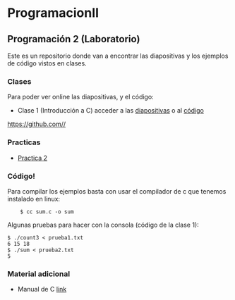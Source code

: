 # ProgramacionII


## Programación 2 (Laboratorio)

Este es un repositorio donde van a encontrar las diapositivas y los ejemplos de código vistos en clases.

### Clases

Para poder ver online las diapositivas, y el código:

- Clase 1 (Introducción a C) acceder a las [diapositivas](http://go-talks.appspot.com/github.com/ProgramacionLCC/ProgramacionII/lab/c/intro.slide) o al [código](https://github.com/ProgramacionLCC/ProgramacionII/blob/tree/master/lab/c/ejemplos)

https://github.com//
### Practicas

- [Practica 2](https://docs.google.com/document/d/160GeigygYQ2K7zbu3A8r_Ru0cy1Ovtr1FpvxZX6AtwM/edit?usp=sharing)

### Código!

Para compilar los ejemplos basta con usar el compilador de c que tenemos instalado en linux:

```
    $ cc sum.c -o sum
```

Algunas pruebas para hacer con la consola (código de la clase 1):

```
$ ./count3 < prueba1.txt
6 15 18
$ ./sum < prueba2.txt
5
```


### Material adicional

- Manual de C [link](https://drive.google.com/open?id=0BxDZ9NaAkQ9EWXd5bFFKVV94ek0)
